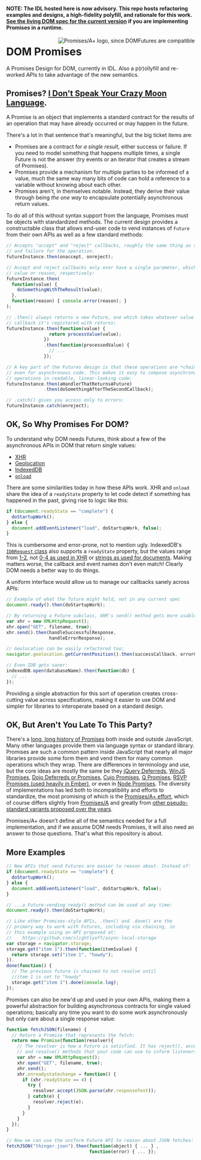 #### NOTE: The IDL hosted here is now advisory. This repo hosts refactoring examples and designs, a high-fidelity polyfill, and rationale for this work. [See the living DOM spec for the current version](http://dom.spec.whatwg.org/#futures) if you are implementing Promises in a runtime.

<img src="http://promises-aplus.github.com/promises-spec/assets/logo-small.png"
     align="right" alt="Promises/A+ logo, since DOMFutures are compatible" />

# DOM Promises

A Promises Design for DOM, currently in IDL. Also a p(r)ollyfill
and re-worked APIs to take advantage of the new semantics.

## Promises? [I Don't Speak Your Crazy Moon Language](http://www.pigdog.org/auto/mr_bads_list/shortcolumn/1914.html).

A Promise is an object that implements a standard contract for
the results of an operation that may have already occurred or may happen in the
future.

There's a lot in that sentence that's meaningful, but the big ticket items are:

  * Promises are a contract for _a single result_, either success or failure. If
    you need to model something that happens multiple times, a single Future is
    not the answer (try events or an iterator that creates a stream of Promises).
  * Promises provide a mechanism for multiple parties to be informed of a value,
    much the same way many bits of code can hold a reference to a variable
    without knowing about each other.
  * Promises aren't, in themselves notable. Instead, they derive their value
    through being _the one way_ to encapsulate potentially asynchronous return
    values.

To do all of this without syntax support from the language, Promises must be
objects with standardized methods. The current design provides a constructable 
class that allows end-user code to vend instances of `Future` from their own APIs 
as well as a few standard methods:

```js
// Accepts "accept" and "reject" callbacks, roughly the same thing as success
// and failure for the operation.
futureInstance.then(onaccept, onreject);

// Accept and reject callbacks only ever have a single parameter, which is the
// value or reason, respectively:
futureInstance.then(
  function(value) {
    doSomethingWithTheResult(value);
  },
  function(reason) { console.error(reason); }
);

// .then() always returns a new Future, one which takes whatever value the
// callback it's registered with returns:
futureInstance.then(function(value) {
                return processValue(value);
              })
              .then(function(processedValue) {
                // ...
              });

// A key part of the Futures design is that these operations are *chainable*,
// even for asynchronous code. This makes it easy to compose asynchronous
// operations in readable, linear-looking code:
futureInstance.then(aHandlerThatReturnsAFuture)
              .then(doSomethingAfterTheSecondCallback);

// .catch() gives you access only to errors:
futureInstance.catch(onreject);
```

## OK, So Why Promises For DOM?

To understand why DOM needs Futures, think about a few of the asynchronous APIs
in DOM that return single values:

  * [XHR](https://developer.mozilla.org/en-US/docs/DOM/XMLHttpRequest)
  * [Geolocation](http://www.w3.org/TR/geolocation-API/)
  * [IndexedDB](http://www.w3.org/TR/IndexedDB/)
  * [`onload`](https://developer.mozilla.org/en-US/docs/DOM/window.onload)

There are some similarities today in how these APIs work. XHR and `onload` share 
the idea of a `readyState` property to let code detect if something has happened 
in the past, giving rise to logic like this:

```js
if (document.readyState == "complete") {
  doStartupWork();
} else {
  document.addEventListener("load", doStartupWork, false);
}
```

This is cumbersome and error-prone, not to mention ugly. IndexedDB's
[`IDBRequest` class](https://developer.mozilla.org/en-US/docs/IndexedDB/IDBRequest) 
also supports a `readyState` property, but the values range from 
[1-2](https://developer.mozilla.org/en-US/docs/IndexedDB/IDBRequest#readyState_constants), 
not [0-4 as used in XHR](https://developer.mozilla.org/en-US/docs/DOM/XMLHttpRequest#Properties) 
or [strings as used for documents](http://www.whatwg.org/specs/web-apps/current-work/multipage/dom.html#current-document-readiness). 
Making matters worse, the callback and event names don't even match! Clearly 
DOM needs a better way to do things.

A uniform interface would allow us to manage our callbacks sanely across APIs:

```js
// Example of what the future might hold, not in any current spec
document.ready().then(doStartupWork);

// By returning a Future subclass, XHR's send() method gets more usable too:
var xhr = new XMLHttpRequest();
xhr.open("GET", filename, true);
xhr.send().then(handleSuccessfulResponse,
                handleErrorResponse);

// Geolocation can be easily refactored too:
navigator.geolocation.getCurrentPosition().then(successCallback, errorCallback);

// Even IDB gets saner:
indexedDB.open(databaseName).then(function(db) {
  // ...
});
```

Providing a single abstraction for this sort of operation creates cross-cutting
value across specifications, making it easier to use DOM and simpler for
libraries to interoperate based on a standard design.

## OK, But Aren't You Late To This Party?

There's a [long, long history of Promises](http://en.wikipedia.org/wiki/Futures_and_promises)
both inside and outside JavaScript. Many other languages provide them via
language syntax or standard library. Promises are such a common pattern inside
JavaScript that nearly all major libraries provide some form them and vend 
them for many common operations which they wrap. There are  differences in 
terminology and use, but the core ideas are mostly the same be they 
[jQuery Deferreds](http://api.jquery.com/category/deferred-object/), 
[WinJS Promises](http://msdn.microsoft.com/en-us/library/windows/apps/br211867.aspx), 
[Dojo Deferreds or Promises](http://dojotoolkit.org/documentation/tutorials/1.6/promises/), 
[Cujo Promises](https://github.com/cujojs/when), 
[Q Promises](https://github.com/kriskowal/q/wiki/API-Reference), [RSVP Promises (used heavily in Ember)](https://github.com/tildeio/rsvp.js), or even in [Node Promises](https://github.com/kriszyp/node-promise). The diversity of implementations has led both to incompatibility and efforts to standardize, the most promising of which is the [Promises/A+ effort](https://github.com/promises-aplus/promises-spec), which of course differs slightly from [Promises/A](http://wiki.commonjs.org/wiki/Promises/A) and greatly from [other pseudo-standard variants proposed over the years](http://wiki.commonjs.org/wiki/Promises). 

Promises/A+ doesn't define all of the semantics needed for a full implementation, 
and if we assume DOM needs Promises, it will also need an answer to those 
questions. That's what this repository is about.

## More Examples

```js
// New APIs that vend Futures are easier to reason about. Instead of:
if (document.readyState == "complete") {
  doStartupWork();
} else {
  document.addEventListener("load", doStartupWork, false);
}

// ...a Future-vending ready() method can be used at any time:
document.ready().then(doStartupWork);

// Like other Promises-style APIs, .then() and .done() are the
// primary way to work with Futures, including via chaining, in
// this example using an API proposed at:
//    https://github.com/slightlyoff/async-local-storage
var storage = navigator.storage;
storage.get("item 1").then(function(item1value) {
  return storage.set("item 1", "howdy");
}).
done(function() {
  // The previous future is chained to not resolve until
  //item 1 is set to "howdy"
  storage.get("item 1").done(console.log);
});
```

Promises can also be new'd up and used in your own APIs, making them a powerful
abstraction for building asynchronous contracts for single valued operations;
basically any time you want to do some work asynchronously but only care about
a single response value:

```js
function fetchJSON(filename) {
  // Return a Promise that represents the fetch:
  return new Promise(function(resolver){
    // The resolver is how a Future is satisfied. It has reject(), accept(),
    // and resolve() methods that your code can use to inform listeners with:
    var xhr = new XMLHttpRequest();
    xhr.open("GET", filename, true);
    xhr.send();
    xhr.onreadystatechange = function() {
      if (xhr.readyState == 4) {
        try {
          resolver.accept(JSON.parse(xhr.responseText));
        } catch(e) {
          resolver.reject(e);
        }
      }
    }
  });
}

// Now we can use the uniform Future API to reason about JSON fetches:
fetchJSON("thinger.json").then(function(object) { ... } ,
                               function(error) { ... });
```
